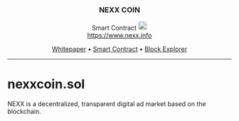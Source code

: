 <h3 align="center">NEXX COIN</h3>
<p align="center" dir="auto">
  <span align="center">Smart Contract <g-emoji class="g-emoji" alias="rocket" fallback-src="https://github.githubassets.com/images/icons/emoji/unicode/1f680.png"><img class="emoji" alt="rocket" height="20" width="20" src="https://github.githubassets.com/images/icons/emoji/unicode/1f680.png"></g-emoji></span>
  <br>
  <a href="https://www.nexx.info" rel="nofollow">https://www.nexx.info</a>
</p>

<p align="center" dir="auto">
  <a href="https://www.nexx.info/whitepaper.html">Whitepaper</a>
  •
  <a href="https://github.com/NEXXCOIN/nexxcoin.sol">Smart Contract</a>
  •
  <a href="https://bscscan.com/token/0x67390bA52b33c0d2850bA52B4939005D0798e0C1">Block Explorer</a>
</p>
<hr>


# nexxcoin.sol
NEXX is a decentralized, transparent digital ad market based on the blockchain.
